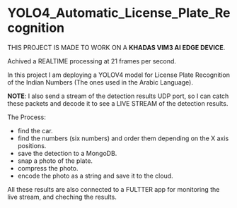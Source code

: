 # YOLO4_Automatic_License_Plate_Recognition

THIS PROJECT IS MADE TO WORK ON A **KHADAS VIM3 AI EDGE DEVICE**.

Achived a REALTIME processing at 21 frames per second.

In this project I am deploying a YOLOV4 model for License Plate Recognition of the Indian Numbers (The ones used in the Arabic Language).

**NOTE**: I also send a stream of the detection results UDP port, so I can catch these packets and decode it to see a LIVE STREAM of the detection results. 

The Process:
- find the car.
- find the numbers (six numbers) and order them depending on the X axis positions.
- save the detection to a MongoDB.
- snap a photo of the plate.
- compress the photo.
- encode the photo as a string and save it to the cloud.

All these results are also connected to a FULTTER app for monitoring the live stream, and cheching the results.
